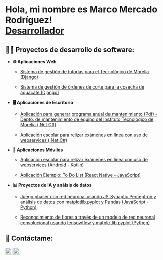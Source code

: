 <h1>Hola, mi nombre es Marco Mercado Rodríguez! <br/><a href="https://github.com/MarcoMR4/">Desarrollador</a> </h1>

<h2>👨‍💻 Proyectos de desarrollo de software:</h2>

- <b>🌐 Aplicaciones Web</b>
  - [Sistema de gestión de tutorías para el Tecnológico de Morelia (Django)](https://github.com/MarcoMR4/Sistema-Gestor-de-Tutorias)

  - [Sistema de gestión de órdenes de corte para la cosecha de aguacate (Django)](https://github.com/MarcoMR4/Agromunnity)

- <b>🖥️ Aplicaciones de Escritorio</b>
  - [Aplicación para generar programa anual de mantenimiento (Pdf) - Depto. de mantenimiento de equipo del Instituto Tecnológico de Morelia (.Net C#)](https://github.com/MarcoMR4/itm_mantenimiento)

  - [Aplicación escolar para relizar exámenes en línea con uso de webservices (.Net C#)](https://github.com/MarcoMR4/SistemaEscolar-.NET-)

- <b>📱 Aplicaciones Móviles</b>
  - [Aplicación escolar para relizar exámenes en línea con uso de webservices (Android - Kotlin)](https://github.com/MarcoMR4/SistemaEscolar_Android)

  - [Aplicación Ejemplo: To Do List  (React Native - JavaScript)](https://github.com/MarcoMR4/MateriaProgramacionMovil/tree/unidad2/tarea3-mejorada-)

- <b>📊 Proyectos de IA y análsis de datos </b>
  - [Juego phaser con red neuronal usando JS Synaptic Perceptron y análisis de datos con matplotlib.pyplot y Pandas (JavaScript - Python)]( https://github.com/MarcoMR4/Phaser)
    
  - [Reconocimiento de flores a través de un modelo de red neuronal convolucional usando tensowflow y matplotlib.pyplot (Python)]( https://github.com/MarcoMR4/Phaser)
 
  


<h2> 🤳 Contáctame:</h2>

[<img align="left" alt="Marco Mercado Rodríguez | GitHub" width="22px" src="https://cdn.jsdelivr.net/npm/simple-icons@v3/icons/github.svg" />][github]
[<img align="left" alt="Marco Mercado Rodríguez | LinkedIn" width="22px" src="https://cdn.jsdelivr.net/npm/simple-icons@v3/icons/linkedin.svg" />][linkedin]

[github]: https://github.com/MarcoMR4/
[linkedin]: https://www.linkedin.com/public-profile/settings?trk=d_flagship3_profile_self_view_public_profile
